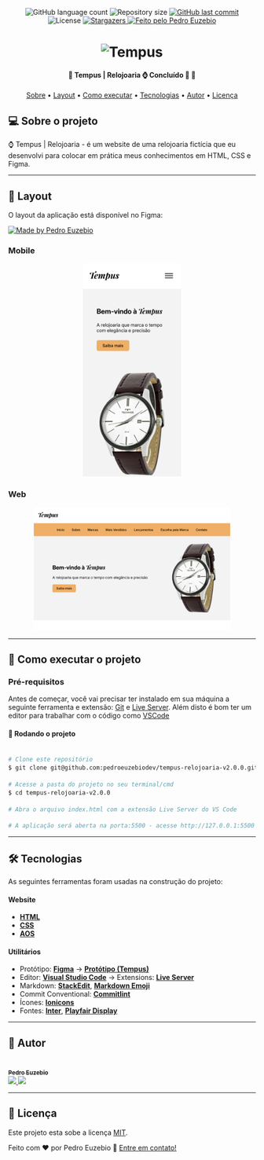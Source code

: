 <p align="center">
  <img alt="GitHub language count" src="https://img.shields.io/github/languages/count/pedroeuzebiodev/tempus-relojoaria-v2.0.0?color=3b82f6" />

  <img alt="Repository size" src="https://img.shields.io/github/repo-size/pedroeuzebiodev/tempus-relojoaria-v2.0.0" />

  <a href="https://github.com/pedroeuzebiodev/tempus-relojoaria-v2.0.0/commits/master">
    <img alt="GitHub last commit" src="https://img.shields.io/github/last-commit/pedroeuzebiodev/tempus-relojoaria-v2.0.0" />
  </a>

   <img alt="License" src="https://img.shields.io/badge/license-MIT-brightgreen" />

   <a href="https://github.com/pedroeuzebiodev/tempus-relojoaria-v2.0.0/stargazers">
    <img alt="Stargazers" src="https://img.shields.io/github/stars/pedroeuzebiodev/tempus-relojoaria-v2.0.0?style=social" />
  </a>

  <a href="https://pedroeuzebiodev.github.io/tempus-relojoaria-v2.0.0">
    <img alt="Feito pelo Pedro Euzebio" src="https://img.shields.io/badge/feito%20por-Pedro%20Euzebio-3b82f6" />
  </a>
</p>

<h1 align="center">
  <img alt="Tempus" title="Tempus" src="https://i.imgur.com/goGIQrL.png" />
</h1>

<h4 align="center">
 🚧  Tempus | Relojoaria ⌚ Concluído 🚀 🚧
</h4>

<p align="center">
 <a href="#-sobre-o-projeto">Sobre</a> •
 <a href="#-layout">Layout</a> •
 <a href="#-como-executar-o-projeto">Como executar</a> •
 <a href="#-tecnologias">Tecnologias</a> •
 <a href="#-autor">Autor</a> •
 <a href="#user-content--licença">Licença</a>
</p>

## 💻 Sobre o projeto

⌚ Tempus | Relojoaria - é um website de uma relojoaria fictícia que eu desenvolvi para colocar em prática meus conhecimentos em HTML, CSS e Figma.

---

## 🎨 Layout

O layout da aplicação está disponível no Figma:

<a href="https://www.figma.com/design/ThXFL4rUjMRCOrTPyCbfsa/Tempus-%7C-Relojoaria-v2.0.0?node-id=0-1&t=WU4NQgQvA9ACy7K2-1">
  <img alt="Made by Pedro Euzebio" src="https://img.shields.io/badge/Acessar%20Layout%20-Figma-%2304D361">
</a>

### Mobile

<p align="center">
  <img alt="Tempus | Relojoaria" title="Tempus | Relojoaria" src="./.github/preview-mobile.png" width="200px">
</p>

### Web

<p align="center">
  <img alt="Tempus | Relojoaria" title="Tempus | Relojoaria" src="./.github/preview-web.png" width="400px">
</p>

---

## 🚀 Como executar o projeto

### Pré-requisitos

Antes de começar, você vai precisar ter instalado em sua máquina a seguinte ferramenta e extensão: [Git](https://git-scm.com) e [Live Server](https://marketplace.visualstudio.com/items?itemName=ritwickdey.LiveServer). Além disto é bom ter um editor para trabalhar com o código como [VSCode](https://code.visualstudio.com/)

#### 🧭 Rodando o projeto

```bash

# Clone este repositório
$ git clone git@github.com:pedroeuzebiodev/tempus-relojoaria-v2.0.0.git

# Acesse a pasta do projeto no seu terminal/cmd
$ cd tempus-relojoaria-v2.0.0

# Abra o arquivo index.html com a extensão Live Server do VS Code

# A aplicação será aberta na porta:5500 - acesse http://127.0.0.1:5500

```

---

## 🛠 Tecnologias

As seguintes ferramentas foram usadas na construção do projeto:

#### **Website**

- **[HTML](https://developer.mozilla.org/pt-BR/docs/Web/HTML)**
- **[CSS](https://developer.mozilla.org/pt-BR/docs/Web/CSS)**
- **[AOS]()**

#### **Utilitários**

- Protótipo: **[Figma](https://www.figma.com/)** → **[Protótipo (Tempus)](https://www.figma.com/design/ThXFL4rUjMRCOrTPyCbfsa/Tempus-%7C-Relojoaria-v2.0.0?node-id=0-1&t=WU4NQgQvA9ACy7K2-1)**
- Editor: **[Visual Studio Code](https://code.visualstudio.com/)** → Extensions: **[Live Server](https://marketplace.visualstudio.com/items?itemName=ritwickdey.LiveServer)**
- Markdown: **[StackEdit](https://stackedit.io/)**, **[Markdown Emoji](https://gist.github.com/rxaviers/7360908)**
- Commit Conventional: **[Commitlint](https://github.com/conventional-changelog/commitlint)**
- Ícones: **[Ionicons](https://ionic.io/ionicons)**
- Fontes: **[Inter](https://fonts.google.com/specimen/Inter)**, **[Playfair Display](https://fonts.google.com/specimen/Playfair+Display)**

---

## 🦸 Autor

<a href="https://www.linkedin.com/in/pedroeuzebio">
  <img style="border-radius: 50%;" src="https://github.com/pedroeuzebiodev.png" width="100px;" alt="" />

  <br />

  <sub>
    <b>Pedro Euzebio</b>
  </sub>
</a>

<br>

<a href="mailto:pedroeuzebio.contato@gmail.com" class="contato">
  <img src="https://img.shields.io/badge/Gmail-D14836?style=plastic&logo=gmail&logoColor=white" />
</a>

<a href="https://www.linkedin.com/in/pedroeuzebio" class="contato">
  <img src="https://img.shields.io/badge/linkedin-%230077B5.svg?style=plastic&logo=linkedin&logoColor=white" />
</a>

---

## 📝 Licença

Este projeto esta sobe a licença [MIT](./LICENSE).

Feito com ❤️ por Pedro Euzebio 👋 [Entre em contato!](https://www.linkedin.com/in/pedroeuzebio)
